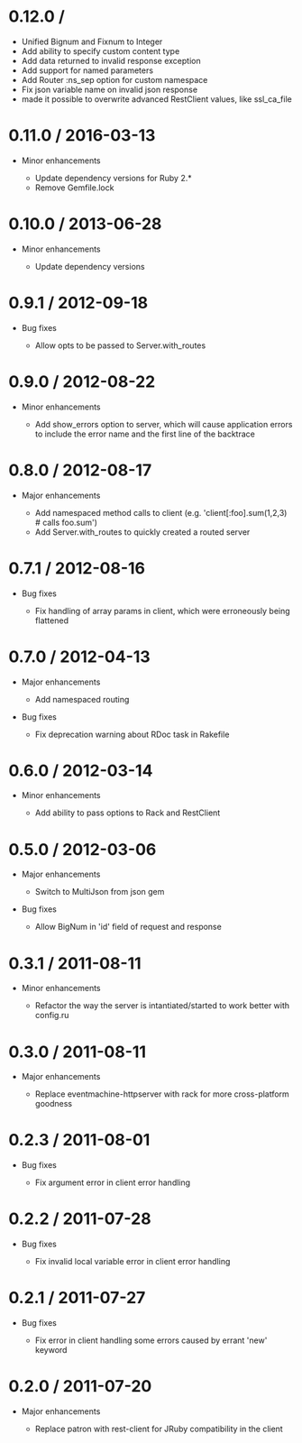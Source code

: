 # 0.12.0 / 

* Unified Bignum and Fixnum to Integer
* Add ability to specify custom content type
* Add data returned to invalid response exception
* Add support for named parameters
* Add Router :ns_sep option for custom namespace
* Fix json variable name on invalid json response
* made it possible to overwrite advanced RestClient values, like ssl_ca_file

# 0.11.0 / 2016-03-13

* Minor enhancements

  * Update dependency versions for Ruby 2.*
  * Remove Gemfile.lock

# 0.10.0 / 2013-06-28

* Minor enhancements

  * Update dependency versions

# 0.9.1 / 2012-09-18

* Bug fixes

  * Allow opts to be passed to Server.with_routes

# 0.9.0 / 2012-08-22

* Minor enhancements

  * Add show_errors option to server, which will cause application errors to include the error name and the first line of the backtrace

# 0.8.0 / 2012-08-17

* Major enhancements

  * Add namespaced method calls to client (e.g. 'client[:foo].sum(1,2,3) # calls foo.sum')
  * Add Server.with_routes to quickly created a routed server

# 0.7.1 / 2012-08-16

* Bug fixes

  * Fix handling of array params in client, which were erroneously being flattened

# 0.7.0 / 2012-04-13

* Major enhancements

  * Add namespaced routing

* Bug fixes

  * Fix deprecation warning about RDoc task in Rakefile

# 0.6.0 / 2012-03-14

* Minor enhancements

  * Add ability to pass options to Rack and RestClient

# 0.5.0 / 2012-03-06

* Major enhancements

  * Switch to MultiJson from json gem

* Bug fixes

  * Allow BigNum in 'id' field of request and response

# 0.3.1 / 2011-08-11

* Minor enhancements

  * Refactor the way the server is intantiated/started to work better with config.ru

# 0.3.0 / 2011-08-11

* Major enhancements

  * Replace eventmachine-httpserver with rack for more cross-platform goodness

# 0.2.3 / 2011-08-01

* Bug fixes

  * Fix argument error in client error handling

# 0.2.2 / 2011-07-28

* Bug fixes

  * Fix invalid local variable error in client error handling

# 0.2.1 / 2011-07-27

* Bug fixes

  * Fix error in client handling some errors caused by errant 'new' keyword

# 0.2.0 / 2011-07-20

* Major enhancements

  * Replace patron with rest-client for JRuby compatibility in the client
